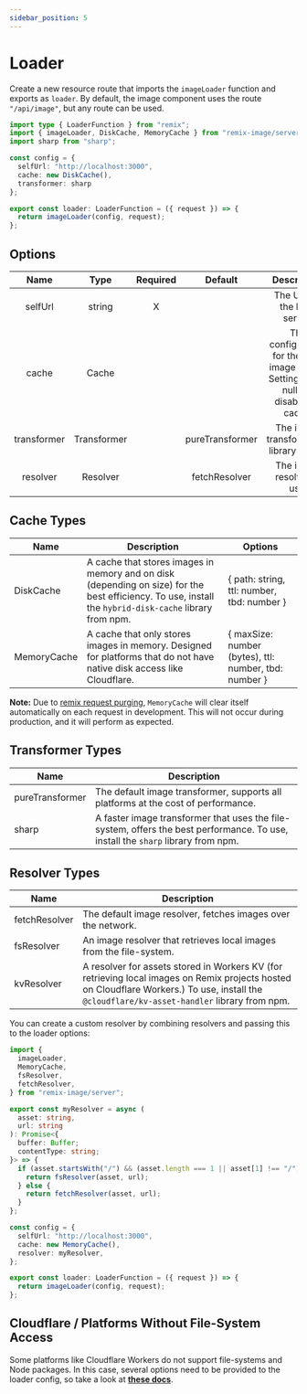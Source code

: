 ```yaml
---
sidebar_position: 5
---
```


# Loader

Create a new resource route that imports the `imageLoader` function and exports as `loader`.
By default, the image component uses the route `"/api/image"`, but any route can be used.
```typescript jsx
import type { LoaderFunction } from "remix";
import { imageLoader, DiskCache, MemoryCache } from "remix-image/server";
import sharp from "sharp";

const config = {
  selfUrl: "http://localhost:3000",
  cache: new DiskCache(),
  transformer: sharp
};

export const loader: LoaderFunction = ({ request }) => {
  return imageLoader(config, request);
};
```

## Options
|        Name        |    Type     | Required |     Default     |                                                    Description                                                     |
|:------------------:|:-----------:|:--------:|:---------------:|:------------------------------------------------------------------------------------------------------------------:|
|      selfUrl       |   string    |    X     |                 |                                            The URL of the local server.                                            |
|       cache        |    Cache    |          |                 |             The configuration for the local image cache. Setting this to null will disable the cache.              |
|    transformer     | Transformer |          | pureTransformer |                                      The image transformation library to use.                                      |
|      resolver      |  Resolver   |          |  fetchResolver  |                                             The image resolver to use.                                             |

## Cache Types

| Name        | Description                                                                                                                            | Options                                               |
|-------------|----------------------------------------------------------------------------------------------------------------------------------------|-------------------------------------------------------|
| DiskCache   | A cache that stores images in memory and on disk (depending on size) for the best efficiency. To use, install the `hybrid-disk-cache` library from npm. | { path: string, ttl: number, tbd: number }            |
| MemoryCache | A cache that only stores images in memory. Designed for platforms that do not have native disk access like Cloudflare.                 | { maxSize: number (bytes), ttl: number, tbd: number } |

**Note:**
Due to [remix request purging](https://remix.run/docs/en/v1.1.1/other-api/serve), `MemoryCache` will clear itself automatically on each request in development. This will not occur during production, and it will perform as expected.

## Transformer Types
| Name            | Description                                                                                                                      |
|-----------------|----------------------------------------------------------------------------------------------------------------------------------|
| pureTransformer | The default image transformer, supports all platforms at the cost of performance.                                                |
| sharp           | A faster image transformer that uses the file-system, offers the best performance. To use, install the `sharp` library from npm. |

## Resolver Types
| Name          | Description                                                                                                               |
|---------------|---------------------------------------------------------------------------------------------------------------------------|
| fetchResolver | The default image resolver, fetches images over the network.                                                              |
| fsResolver    | An image resolver that retrieves local images from the file-system.                                                       |
| kvResolver    | A resolver for assets stored in Workers KV (for retrieving local images on Remix projects hosted on Cloudflare Workers.) To use, install the `@cloudflare/kv-asset-handler` library from npm. |

You can create a custom resolver by combining resolvers and passing this to the loader options:

```typescript jsx
import {
  imageLoader,
  MemoryCache,
  fsResolver,
  fetchResolver,
} from "remix-image/server";

export const myResolver = async (
  asset: string,
  url: string
): Promise<{
  buffer: Buffer;
  contentType: string;
}> => {
  if (asset.startsWith("/") && (asset.length === 1 || asset[1] !== "/")) {
    return fsResolver(asset, url);
  } else {
    return fetchResolver(asset, url);
  }
};

const config = {
  selfUrl: "http://localhost:3000",
  cache: new MemoryCache(),
  resolver: myResolver,
};

export const loader: LoaderFunction = ({ request }) => {
  return imageLoader(config, request);
};
```

## Cloudflare / Platforms Without File-System Access
Some platforms like Cloudflare Workers do not support file-systems and Node packages.
In this case, several options need to be provided to the loader config, so take a look at **[these docs](./tutorial-extras/cloudflare.md)**.
